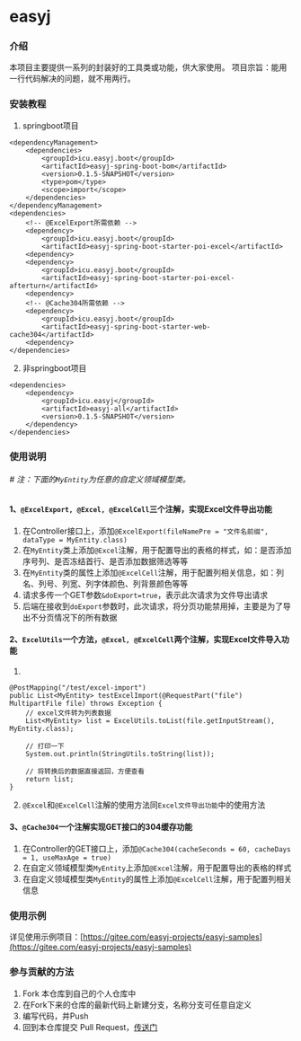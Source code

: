 # easyj

### 介绍

本项目主要提供一系列的封装好的工具类或功能，供大家使用。 项目宗旨：能用一行代码解决的问题，就不用两行。

### 安装教程

1. springboot项目

```
<dependencyManagement>
    <dependencies>
        <groupId>icu.easyj.boot</groupId>
        <artifactId>easyj-spring-boot-bom</artifactId>
        <version>0.1.5-SNAPSHOT</version>
        <type>pom</type>
        <scope>import</scope>
    </dependencies>
</dependencyManagement>
<dependencies>
    <!-- @ExcelExport所需依赖 -->
    <dependency>
        <groupId>icu.easyj.boot</groupId>
        <artifactId>easyj-spring-boot-starter-poi-excel</artifactId>
    <dependency>
    <dependency>
        <groupId>icu.easyj.boot</groupId>
        <artifactId>easyj-spring-boot-starter-poi-excel-afterturn</artifactId>
    <dependency>
    <!-- @Cache304所需依赖 -->
    <dependency>
        <groupId>icu.easyj.boot</groupId>
        <artifactId>easyj-spring-boot-starter-web-cache304</artifactId>
    <dependency>
</dependencies>
```

2. 非springboot项目

```
<dependencies>
    <dependency>
        <groupId>icu.easyj</groupId>
        <artifactId>easyj-all</artifactId>
        <version>0.1.5-SNAPSHOT</version>
    </dependency>
</dependencies>
```

### 使用说明

###### # 注：下面的`MyEntity`为任意的自定义领域模型类。

#### 1、`@ExcelExport, @Excel, @ExcelCell`三个注解，实现Excel文件导出功能

1. 在Controller接口上，添加`@ExcelExport(fileNamePre = "文件名前缀", dataType = MyEntity.class)`
2. 在`MyEntity`类上添加`@Excel`注解，用于配置导出的表格的样式，如：是否添加序号列、是否冻结首行、是否添加数据筛选等等
3. 在`MyEntity`类的属性上添加`@ExcelCell`注解，用于配置列相关信息，如：列名、列号、列宽、列字体颜色、列背景颜色等等
4. 请求多传一个GET参数`&doExport=true`，表示此次请求为文件导出请求
5. 后端在接收到`doExport`参数时，此次请求，将分页功能禁用掉，主要是为了导出不分页情况下的所有数据

#### 2、`ExcelUtils`一个方法，`@Excel, @ExcelCell`两个注解，实现Excel文件导入功能

1.

```
@PostMapping("/test/excel-import")
public List<MyEntity> testExcelImport(@RequestPart("file") MultipartFile file) throws Exception {
    // excel文件转为列表数据
    List<MyEntity> list = ExcelUtils.toList(file.getInputStream(), MyEntity.class);

    // 打印一下
    System.out.println(StringUtils.toString(list));

    // 将转换后的数据直接返回，方便查看
    return list;
}
```

2. `@Excel`和`@ExcelCell`注解的使用方法同`Excel文件导出功能`中的使用方法

#### 3、`@Cache304`一个注解实现GET接口的304缓存功能

1. 在Controller的GET接口上，添加`@Cache304(cacheSeconds = 60, cacheDays = 1, useMaxAge = true)`
2. 在自定义领域模型类`MyEntity`上添加`@Excel`注解，用于配置导出的表格的样式
3. 在自定义领域模型类`MyEntity`的属性上添加`@ExcelCell`注解，用于配置列相关信息

### 使用示例

详见使用示例项目：[https://gitee.com/easyj-projects/easyj-samples](https://gitee.com/easyj-projects/easyj-samples)

### 参与贡献的方法

1. Fork 本仓库到自己的个人仓库中
2. 在Fork下来的仓库的最新代码上新建分支，名称分支可任意自定义
3. 编写代码，并Push
4. 回到本仓库提交 Pull Request，[传送门](https://gitee.com/easyj-projects/easyj/pull/new)
